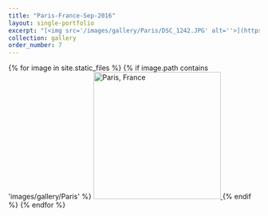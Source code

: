 ```yaml
---
title: "Paris-France-Sep-2016"
layout: single-portfolio
excerpt: "[<img src='/images/gallery/Paris/DSC_1242.JPG' alt=''>](https://nt-hung.github.io/gallery/Paris)"
collection: gallery
order_number: 7
---
```

<p float="left">   
{% for image in site.static_files %}
{% if image.path contains 'images/gallery/Paris' %}
<a href='{{ site.baseurl }}{{ image.path }}'>
    <img 
        src='{{ site.baseurl }}{{ image.path }}'
        alt="Paris, France" width="255" title="Paris, France"
    >
</a>
{% endif %}
{% endfor %}
</p>
<!-- [Poster](/files/pdf/research/PolMeth 2019 Poster.pdf){: .btn--research} -->
